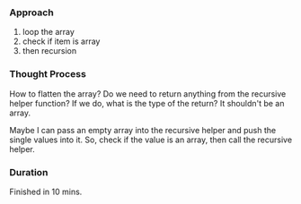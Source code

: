 ### Approach

1. loop the array
2. check if item is array
3. then recursion

### Thought Process

How to flatten the array? Do we need to return anything from the recursive helper function? If we do, what is the type of the return? It shouldn't be an array.

Maybe I can pass an empty array into the recursive helper and push the single values into it. So, check if the value is an array, then call the recursive helper.

### Duration
Finished in 10 mins.